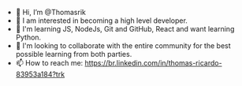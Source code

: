 - 👋 Hi, I’m @Thomasrik
- 👀 I am interested in becoming a high level developer.
- 🌱 I'm learning JS, NodeJs, Git and GitHub, React and want learning Python.
- 💞️ I'm looking to collaborate with the entire community for the best possible learning from both parties.
- 📫 How to reach me: https://br.linkedin.com/in/thomas-ricardo-83953a184?trk

<!---
Thomasrik/Thomasrik is a ✨ special ✨ repository because its `README.md` (this file) appears on your GitHub profile.
You can click the Preview link to take a look at your changes.
--->
